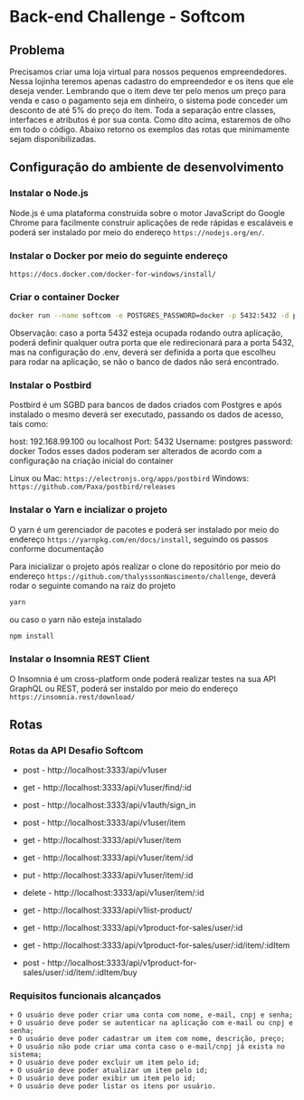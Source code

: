 # Back-end Challenge - Softcom

## Problema

Precisamos criar uma loja virtual para nossos pequenos empreendedores. Nessa lojinha teremos apenas cadastro do empreendedor e os itens que ele deseja vender. Lembrando que o item deve ter pelo menos um preço para venda e caso o pagamento seja em dinheiro, o sistema pode conceder um desconto de até 5% do preço do item.
Toda a separação entre classes, interfaces e atributos é por sua conta. Como dito acima, estaremos de olho em todo o código.
Abaixo retorno os exemplos das rotas que minimamente sejam disponibilizadas.

## Configuração do ambiente de desenvolvimento

### Instalar o Node.js

Node.js é uma plataforma construída sobre o motor JavaScript do Google Chrome para facilmente construir aplicações de rede rápidas e escaláveis e poderá ser instalado por meio do endereço `https://nodejs.org/en/`.

### Instalar o Docker por meio do seguinte endereço

`https://docs.docker.com/docker-for-windows/install/`

### Criar o container Docker

```bash
docker run --name softcom -e POSTGRES_PASSWORD=docker -p 5432:5432 -d postgres:11
```

Observação: caso a porta 5432 esteja ocupada rodando outra aplicação, poderá definir qualquer outra porta que ele redirecionará para a porta 5432, mas na configuração do .env, deverá ser definida a porta que escolheu para rodar na aplicação, se não o banco de dados não será encontrado.

### Instalar o Postbird

Postbird é um SGBD para bancos de dados criados com Postgres e após instalado o mesmo deverá ser executado, passando os dados de acesso, tais como:

host: 192.168.99.100 ou localhost
Port: 5432
Username: postgres
password:  docker
Todos esses dados poderam ser alterados de acordo com a configuração na criação inicial do container

Linux ou Mac: `https://electronjs.org/apps/postbird`
Windows: `https://github.com/Paxa/postbird/releases`

### Instalar o Yarn e incializar o projeto

O yarn é um gerenciador de pacotes e poderá ser instalado por meio do endereço
`https://yarnpkg.com/en/docs/install`, seguindo os passos conforme documentação

Para inicializar o projeto após realizar o clone do repositório por meio do endereço
`https://github.com/thalysssonNascimento/challenge`, deverá rodar o seguinte comando
na raiz do projeto

```bash
yarn
```

ou caso o yarn não esteja instalado

```bash
npm install
```

### Instalar o Insomnia REST Client

O Insomnia é um cross-platform onde poderá realizar testes na sua API GraphQL ou REST, poderá ser instaldo
por meio do endereço `https://insomnia.rest/download/`

## Rotas

### Rotas da API Desafio Softcom

 * post - http://localhost:3333/api/v1user
 * get -  http://localhost:3333/api/v1user/find/:id
 * post - http://localhost:3333/api/v1auth/sign_in

 * post -   http://localhost:3333/api/v1user/item
 * get -    http://localhost:3333/api/v1user/item
 * get -    http://localhost:3333/api/v1user/item/:id
 * put -    http://localhost:3333/api/v1user/item/:id
 * delete - http://localhost:3333/api/v1user/item/:id

 * get -  http://localhost:3333/api/v1list-product/
 * get -  http://localhost:3333/api/v1product-for-sales/user/:id
 * get -  http://localhost:3333/api/v1product-for-sales/user/:id/item/:idItem
 * post - http://localhost:3333/api/v1product-for-sales/user/:id/item/:idItem/buy

### Requisitos funcionais alcançados

    + O usuário deve poder criar uma conta com nome, e-mail, cnpj e senha;
    + O usuário deve poder se autenticar na aplicação com e-mail ou cnpj e senha;
    + O usuário deve poder cadastrar um item com nome, descrição, preço;
    + O usuário não pode criar uma conta caso o e-mail/cnpj já exista no sistema;
    + O usuário deve poder excluir um item pelo id;
    + O usuário deve poder atualizar um item pelo id;
    + O usuário deve poder exibir um item pelo id;
    + O usuário deve poder listar os itens por usuário.
